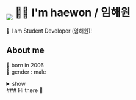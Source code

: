 # <img src="https://www.emojiall.com/images/120/twitter/twemoji-13.0.1/1f1f0-1f1f7.png" srcset="https://www.emojiall.com/images/120/twitter/twemoji-13.0.1/1f1f0-1f1f7.png 3x" style="position: relative; top: 10px "/> 🧑‍💻 I'm haewon / 임해원
👋 I am Student Developer (임해원)!
## About me
🎂 born in 2006<br>
👨 gender : male
<details>
<summary>show</summary>
</details>
### Hi there 👋

<!--
**dev-haewon/dev-haewon** is a ✨ _special_ ✨ repository because its `README.md` (this file) appears on your GitHub profile.

Here are some ideas to get you started:

- 🔭 I’m currently working on ...
- 🌱 I’m currently learning ...
- 👯 I’m looking to collaborate on ...
- 🤔 I’m looking for help with ...
- 💬 Ask me about ...
- 📫 How to reach me: ...
- 😄 Pronouns: ...
- ⚡ Fun fact: ...
-->
